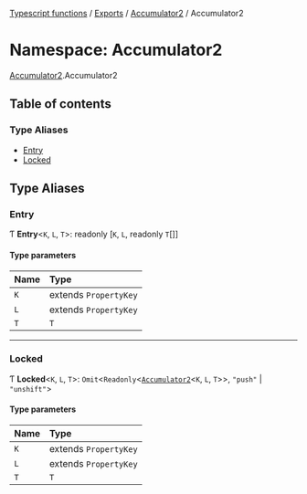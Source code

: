 [Typescript functions](../index.md) / [Exports](../modules.md) / [Accumulator2](Accumulator2.md) / Accumulator2

# Namespace: Accumulator2

[Accumulator2](Accumulator2.md).Accumulator2

## Table of contents

### Type Aliases

- [Entry](Accumulator2.Accumulator2.md#entry)
- [Locked](Accumulator2.Accumulator2.md#locked)

## Type Aliases

### Entry

Ƭ **Entry**<`K`, `L`, `T`\>: readonly [`K`, `L`, readonly `T`[]]

#### Type parameters

| Name | Type |
| :------ | :------ |
| `K` | extends `PropertyKey` |
| `L` | extends `PropertyKey` |
| `T` | `T` |

___

### Locked

Ƭ **Locked**<`K`, `L`, `T`\>: `Omit`<`Readonly`<[`Accumulator2`](../classes/Accumulator2.Accumulator2-1.md)<`K`, `L`, `T`\>\>, ``"push"`` \| ``"unshift"``\>

#### Type parameters

| Name | Type |
| :------ | :------ |
| `K` | extends `PropertyKey` |
| `L` | extends `PropertyKey` |
| `T` | `T` |

